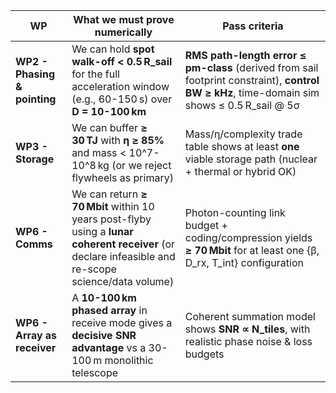 | WP                           | What we must prove numerically                                                                                                                      | Pass criteria                                                                                                                                 |
| ---------------------------- | --------------------------------------------------------------------------------------------------------------------------------------------------- | --------------------------------------------------------------------------------------------------------------------------------------------- |
| **WP2 - Phasing & pointing** | We can hold **spot walk-off < 0.5 R_sail** for the full acceleration window (e.g., 60-150 s) over **D = 10-100 km**                                | **RMS path-length error ≤ pm-class** (derived from sail footprint constraint), **control BW ≥ kHz**, time-domain sim shows ≤ 0.5 R_sail @ 5σ |
| **WP3 - Storage**            | We can buffer **≥ 30 TJ** with **η ≥ 85%** and mass < 10^7-10^8 kg (or we reject flywheels as primary)                                                | Mass/η/complexity trade table shows at least **one** viable storage path (nuclear + thermal or hybrid OK)                                     |
| **WP6 - Comms**              | We can return **≥ 70 Mbit** within 10 years post-flyby using a **lunar coherent receiver** (or declare infeasible and re-scope science/data volume) | Photon-counting link budget + coding/compression yields **≥ 70 Mbit** for at least one {β, D_rx, T_int} configuration                       |
| **WP6 - Array as receiver**  | A **10-100 km phased array** in receive mode gives a **decisive SNR advantage** vs a 30-100 m monolithic telescope                                  | Coherent summation model shows **SNR ∝ N_tiles**, with realistic phase noise & loss budgets                                                  |
